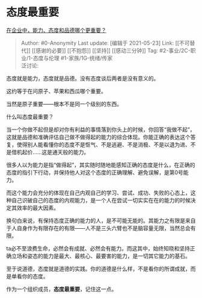 # 态度最重要
[在企业中，能力、态度和品德哪个更重要？](https://www.zhihu.com/question/28701151/answer/1900670821)

> Author: #0-Anonymity
> Last update: [编辑于 2021-05-23]
> Link: [[不可替代]] [[感谢的必要]] [[不抱怨]] [[坚持]] [[感动三分钟]]
> Tag: #2-事业/2C-职业/1-态度与伦理 #1-家族/1G-统绪/传家  
> 泛讨论:

态度就是能力，态度就是品德。没有态度谈后两者是没有意义的。

这约等于在问原子、苹果和西瓜哪个重要。

当然是原子重要——根本不是同一个级别的东西。

什么叫态度最重要？

当一个你做不起但是却对你有利益的事情落到你头上的时候，你回答“我做不起”，这就是品德和准确评估自己做不做得起的能力的综合体现。你能正确的表达这个答复，使得别人能看懂你的态度不是怄气、不是逃避、不是消极、不是以退为进、不是借机起价……这是通天般的能力。

很多人以为能力是指“做得起”，其实随时随地能感知正确的态度是什么，在正确的态度的指引下行动，并保持他人对这个态度的正确理解、避免误解，是第0号能力。

而这个能力会充分的体现在自己内观自己的学习、尝试、成功、失败的心态上，这种自己识破自己的态度的内观能力，是一个人在尝试一切实实在在的能力的时候决定其效率的最大因素。

换句白来说，有保持态度正确的能力的人，是不可能无能的。其能力之有限是来自于人自身作为有限存在的有限——人不是三头六臂也不是脑容量无限，当然总会有限。

ta必不至浪费生命，必然会有成就、必然会有能力。而这其中，始终知晓和坚持正确立场和姿态的能力是最大、最核心、最要害的能力，是一切其它能力的基石。

至于说道德，态度就是道德的实践。你的道德是什么样，不是看你的所谓成就，而是单看你的态度。

作为一个组织成员，**态度最重要**，记住这一点。
